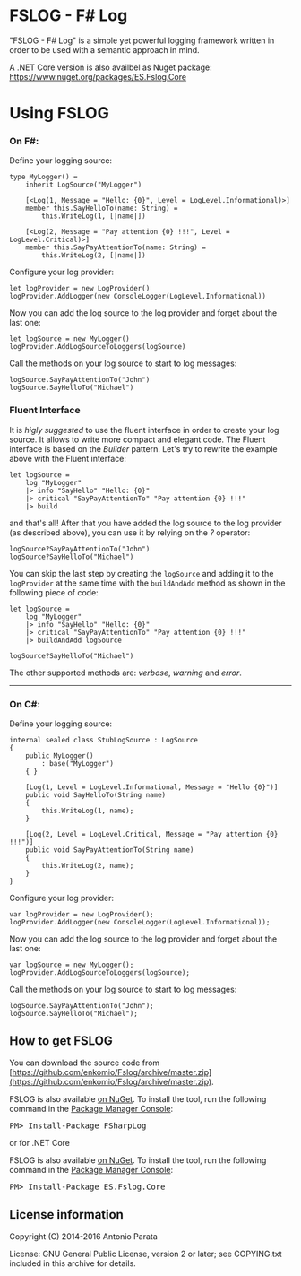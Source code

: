 # FSLOG - F# Log

"FSLOG - F# Log" is a simple yet powerful logging framework written in order to be used with a semantic approach in mind.

A .NET Core version is also availbel as Nuget package: <a href="https://www.nuget.org/packages/ES.Fslog.Core">https://www.nuget.org/packages/ES.Fslog.Core</a>

# Using FSLOG

### On F#:

Define your logging source:

	type MyLogger() =
	    inherit LogSource("MyLogger")

	    [<Log(1, Message = "Hello: {0}", Level = LogLevel.Informational)>]
	    member this.SayHelloTo(name: String) =
	        this.WriteLog(1, [|name|])

	    [<Log(2, Message = "Pay attention {0} !!!", Level = LogLevel.Critical)>]
	    member this.SayPayAttentionTo(name: String) =
	        this.WriteLog(2, [|name|])

Configure your log provider:

	let logProvider = new LogProvider()
    logProvider.AddLogger(new ConsoleLogger(LogLevel.Informational))

Now you can add the log source to the log provider and forget about the last one:
	
	let logSource = new MyLogger()
	logProvider.AddLogSourceToLoggers(logSource)

Call the methods on your log source to start to log messages:
	
	logSource.SayPayAttentionTo("John")
	logSource.SayHelloTo("Michael")
	
### Fluent Interface

It is *higly suggested* to use the fluent interface in order to create your log source. It allows to write more compact and elegant code. The Fluent interface is based on the _Builder_ pattern. Let's try to rewrite the example above with the Fluent interface:

    let logSource =
        log "MyLogger"
        |> info "SayHello" "Hello: {0}"
        |> critical "SayPayAttentionTo" "Pay attention {0} !!!"
        |> build

and that's all! After that you have added the log source to the log provider (as described above), you can use it by relying on the _?_ operator:

    logSource?SayPayAttentionTo("John")
    logSource?SayHelloTo("Michael")
    
You can skip the last step by creating the ``logSource`` and adding it to the ``logProvider`` at the same time with the ``buildAndAdd`` method as shown in the following piece of code:

    let logSource =
        log "MyLogger"
        |> info "SayHello" "Hello: {0}"
        |> critical "SayPayAttentionTo" "Pay attention {0} !!!"
        |> buildAndAdd logSource
	
    logSource?SayHelloTo("Michael")
    
The other supported methods are: _verbose_, _warning_ and _error_.

---
### On C#:

Define your logging source:

	internal sealed class StubLogSource : LogSource
    {
        public MyLogger()
            : base("MyLogger")
        { }

        [Log(1, Level = LogLevel.Informational, Message = "Hello {0}")]
        public void SayHelloTo(String name)
        {
            this.WriteLog(1, name);
        }

        [Log(2, Level = LogLevel.Critical, Message = "Pay attention {0} !!!")]
        public void SayPayAttentionTo(String name)
        {
            this.WriteLog(2, name);
        }
    }

Configure your log provider:

	var logProvider = new LogProvider();
    logProvider.AddLogger(new ConsoleLogger(LogLevel.Informational));

Now you can add the log source to the log provider and forget about the last one:
	
	var logSource = new MyLogger();
	logProvider.AddLogSourceToLoggers(logSource);

Call the methods on your log source to start to log messages:
	
	logSource.SayPayAttentionTo("John");
	logSource.SayHelloTo("Michael");

## How to get FSLOG

You can download the source code from [https://github.com/enkomio/Fslog/archive/master.zip](https://github.com/enkomio/Fslog/archive/master.zip).

<div class="row">
  <div class="span1"></div>
  <div class="span6">
    <div class="well well-small" id="nuget">
      FSLOG is also available <a href="http://www.nuget.org/packages/FSharpLog">on NuGet</a>.
      To install the tool, run the following command in the <a href="http://docs.nuget.org/docs/start-here/using-the-package-manager-console">Package Manager Console</a>:
      <pre>PM> Install-Package FSharpLog</pre>
    </div>
  </div>
  <div class="span1"></div>
</div>

or for .NET Core

<div class="row">
  <div class="span1"></div>
  <div class="span6">
    <div class="well well-small" id="nuget">
      FSLOG is also available <a href="http://www.nuget.org/packages/ES.Fslog.Core">on NuGet</a>.
      To install the tool, run the following command in the <a href="http://docs.nuget.org/docs/start-here/using-the-package-manager-console">Package Manager Console</a>:
      <pre>PM> Install-Package ES.Fslog.Core</pre>
    </div>
  </div>
  <div class="span1"></div>
</div>

## License information

Copyright (C) 2014-2016 Antonio Parata

License: GNU General Public License, version 2 or later; see COPYING.txt included in this archive for details.
